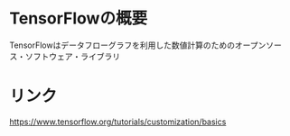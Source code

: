 # TensorFlowの概要
TensorFlowはデータフローグラフを利用した数値計算のためのオープンソース・ソフトウェア・ライブラリ

# リンク
https://www.tensorflow.org/tutorials/customization/basics
